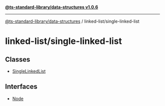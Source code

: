 [**@ts-standard-library/data-structures v1.0.6**](../../README.md)

***

[@ts-standard-library/data-structures](../../modules.md) / linked-list/single-linked-list

# linked-list/single-linked-list

## Classes

- [SingleLinkedList](classes/SingleLinkedList.md)

## Interfaces

- [Node](interfaces/Node.md)
